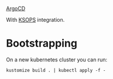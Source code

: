 [ArgoCD](https://argoproj.github.io/argo-cd/)

With [KSOPS](https://github.com/viaduct-ai/kustomize-sops) integration.

# Bootstrapping

On a new kubernetes cluster you can run:

```
kustomize build . | kubectl apply -f -
```

